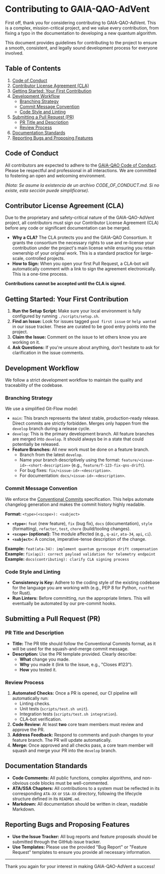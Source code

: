 # Contributing to GAIA-QAO-AdVent

First off, thank you for considering contributing to GAIA-QAO-AdVent. This is a complex, mission-critical project, and we value every contribution, from fixing a typo in the documentation to developing a new quantum algorithm.

This document provides guidelines for contributing to the project to ensure a smooth, consistent, and legally sound development process for everyone involved.

## Table of Contents

1.  [Code of Conduct](#code-of-conduct)
2.  [Contributor License Agreement (CLA)](#contributor-license-agreement-cla)
3.  [Getting Started: Your First Contribution](#getting-started-your-first-contribution)
4.  [Development Workflow](#development-workflow)
    - [Branching Strategy](#branching-strategy)
    - [Commit Message Convention](#commit-message-convention)
    - [Code Style and Linting](#code-style-and-linting)
5.  [Submitting a Pull Request (PR)](#submitting-a-pull-request-pr)
    - [PR Title and Description](#pr-title-and-description)
    - [Review Process](#review-process)
6.  [Documentation Standards](#documentation-standards)
7.  [Reporting Bugs and Proposing Features](#reporting-bugs-and-proposing-features)

## Code of Conduct

All contributors are expected to adhere to the [GAIA-QAO Code of Conduct](CODE_OF_CONDUCT.md). Please be respectful and professional in all interactions. We are committed to fostering an open and welcoming environment.

*(Nota: Se asume la existencia de un archivo CODE_OF_CONDUCT.md. Si no existe, esta sección puede simplificarse).*

## Contributor License Agreement (CLA)

Due to the proprietary and safety-critical nature of the GAIA-QAO-AdVent project, all contributors must sign our Contributor License Agreement (CLA) before any code or significant documentation can be merged.

-   **Why a CLA?** The CLA protects you and the GAIA-QAO Consortium. It grants the consortium the necessary rights to use and re-license your contribution under the project's main license while ensuring you retain ownership of your original work. This is a standard practice for large-scale, controlled projects.
-   **How to Sign:** When you open your first Pull Request, a CLA-bot will automatically comment with a link to sign the agreement electronically. This is a one-time process.

**Contributions cannot be accepted until the CLA is signed.**

## Getting Started: Your First Contribution

1.  **Run the Setup Script:** Make sure your local environment is fully configured by running `./scripts/setup.sh`.
2.  **Find an Issue:** Look for issues tagged `good first issue` or `help wanted` in our issue tracker. These are curated to be good entry points into the project.
3.  **Claim the Issue:** Comment on the issue to let others know you are working on it.
4.  **Ask Questions:** If you're unsure about anything, don't hesitate to ask for clarification in the issue comments.

## Development Workflow

We follow a strict development workflow to maintain the quality and traceability of the codebase.

### Branching Strategy

We use a simplified Git-Flow model:

-   `main`: This branch represents the latest stable, production-ready release. Direct commits are strictly forbidden. Merges only happen from the `develop` branch during a release cycle.
-   `develop`: This is the primary development branch. All feature branches are merged into `develop`. It should always be in a state that could potentially be released.
-   **Feature Branches:** All new work must be done on a feature branch.
    -   Branch from the latest `develop`.
    -   Name your branch descriptively using the format: `feature/<issue-id>-<short-description>` (e.g., `feature/T-123-fix-qns-drift`).
    -   For bug fixes: `fix/<issue-id>-<description>`.
    -   For documentation: `docs/<issue-id>-<description>`.

### Commit Message Convention

We enforce the [Conventional Commits](https://www.conventionalcommits.org/en/v1.0.0/) specification. This helps automate changelog generation and makes the commit history highly readable.

**Format:** `<type>(<scope>): <subject>`

-   **`<type>`:** `feat` (new feature), `fix` (bug fix), `docs` (documentation), `style` (formatting), `refactor`, `test`, `chore` (build/tooling changes).
-   **`<scope>` (optional):** The module affected (e.g., `q-air`, `ata-34`, `api`, `ci`).
-   **`<subject>`:** A concise, imperative-tense description of the change.

**Example:** `feat(ata-34): implement quantum gyroscope drift compensation`
**Example:** `fix(api): correct payload validation for telemetry endpoint`
**Example:** `docs(contributing): clarify CLA signing process`

### Code Style and Linting

-   **Consistency is Key:** Adhere to the coding style of the existing codebase for the language you are working with (e.g., PEP 8 for Python, `rustfmt` for Rust).
-   **Run Linters:** Before committing, run the appropriate linters. This will eventually be automated by our pre-commit hooks.

## Submitting a Pull Request (PR)

### PR Title and Description

-   **Title:** The PR title should follow the Conventional Commits format, as it will be used for the squash-and-merge commit message.
-   **Description:** Use the PR template provided. Clearly describe:
    -   **What** change you made.
    -   **Why** you made it (link to the issue, e.g., "Closes #123").
    -   **How** you tested it.

### Review Process

1.  **Automated Checks:** Once a PR is opened, our CI pipeline will automatically run:
    -   Linting checks.
    -   Unit tests (`scripts/test.sh unit`).
    -   Integration tests (`scripts/test.sh integration`).
    -   CLA-bot verification.
2.  **Code Review:** At least **two** core team members must review and approve the PR.
3.  **Address Feedback:** Respond to comments and push changes to your feature branch. The PR will update automatically.
4.  **Merge:** Once approved and all checks pass, a core team member will squash and merge your PR into the `develop` branch.

## Documentation Standards

-   **Code Comments:** All public functions, complex algorithms, and non-obvious code blocks must be well-commented.
-   **ATA/SSA Chapters:** All contributions to a system must be reflected in its corresponding `ATA-XX` or `SSA-XX` directory, following the lifecycle structure defined in its `README.md`.
-   **Markdown:** All documentation should be written in clean, readable Markdown.

## Reporting Bugs and Proposing Features

-   **Use the Issue Tracker:** All bug reports and feature proposals should be submitted through the GitHub issue tracker.
-   **Use Templates:** Please use the provided "Bug Report" or "Feature Request" templates to ensure you provide all necessary information.

---

Thank you again for your interest in making GAIA-QAO-AdVent a success!
